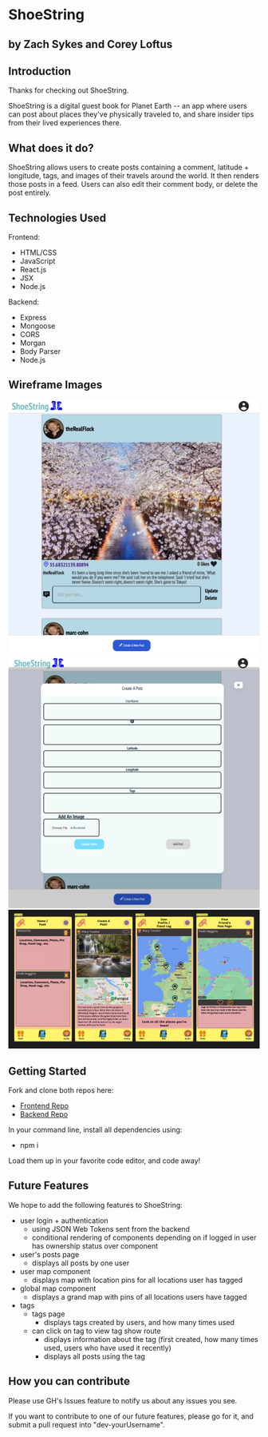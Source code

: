 # ShoeString

## by Zach Sykes and Corey Loftus

###

## Introduction

Thanks for checking out ShoeString.

ShoeString is a digital guest book for Planet Earth -- an app where users can post about places they've physically traveled to, and share insider tips from their lived experiences there.

## What does it do?

ShoeString allows users to create posts containing a comment, latitude + longitude, tags, and images of their travels around the world. It then renders those posts in a feed. Users can also edit their comment body, or delete the post entirely.

## Technologies Used
Frontend:
- HTML/CSS
- JavaScript
- React.js
- JSX
- Node.js

Backend:
- Express
- Mongoose
- CORS
- Morgan
- Body Parser
- Node.js

## Wireframe Images
![ShoeString MVP Screenshot 1](readme-images/MVP-screenshot-1.png)
![ShoeString MVP Screenshot 2](readme-images/MVP-screenshot-2.png)
![ShoeString Wireframes](readme-images/ShoeString-Wireframes.png)

## Getting Started

Fork and clone both repos here:

-   [Frontend Repo](https://github.com/Calathea-Z/ShoeString)
-   [Backend Repo](https://github.com/coreyloftus/shoestring-backend)

In your command line, install all dependencies using:

-   npm i

Load them up in your favorite code editor, and code away!

## Future Features
We hope to add the following features to ShoeString:
- user login + authentication
    - using JSON Web Tokens sent from the backend
    - conditional rendering of components depending on if logged in user has ownership status over component
- user's posts page
    - displays all posts by one user 
- user map component
    - displays map with location pins for all locations user has tagged
- global map component
    - displays a grand map with pins of all locations users have tagged
- tags
    - tags page
        - displays tags created by users, and how many times used
    - can click on tag to view tag show route
        - displays information about the tag (first created, how many times used, users who have used it recently)
        - displays all posts using the tag
    
## How you can contribute

Please use GH's Issues feature to notify us about any issues you see.

If you want to contribute to one of our future features, please go for it, and submit a pull request into "dev-yourUsername".

##